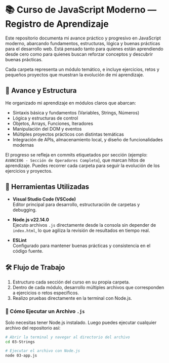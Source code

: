 # 📚 Curso de JavaScript Moderno — Registro de Aprendizaje

Este repositorio documenta mi avance práctico y progresivo en JavaScript moderno, abarcando fundamentos, estructuras, lógica y buenas prácticas para el desarrollo web. Está pensado tanto para quienes están aprendiendo desde cero como para quienes buscan reforzar conceptos y descubrir buenas prácticas.

Cada carpeta representa un módulo temático, e incluye ejercicios, retos y pequeños proyectos que muestran la evolución de mi aprendizaje.

## 🚀 Avance y Estructura

He organizado mi aprendizaje en módulos claros que abarcan:

- Sintaxis básica y fundamentos (Variables, Strings, Números)
- Lógica y estructuras de control
- Objetos, Arrays, Funciones, Iteradores
- Manipulación del DOM y eventos
- Múltiples proyectos prácticos con distintas temáticas
- Integración de APIs, almacenamiento local, y diseño de funcionalidades modernas

El progreso se refleja en commits etiquetados por sección (ejemplo: `AVANCE06 - Sección de Operadores Completo`), que marcan hitos de aprendizaje.
Puedes recorrer cada carpeta para seguir la evolución de los ejercicios y proyectos.

## 🧠 Herramientas Utilizadas

- **Visual Studio Code (VSCode)**  
  Editor principal para desarrollo, estructuración de carpetas y debugging.

- **Node.js v22.14.0**  
  Ejecuto archivos `.js` directamente desde la consola sin depender de `index.html`, lo que agiliza la revisión de resultados en tiempo real.

- **ESLint**  
  Configurado para mantener buenas prácticas y consistencia en el código fuente.

## 🛠️ Flujo de Trabajo

1. Estructuro cada sección del curso en su propia carpeta.
2. Dentro de cada módulo, desarrollo múltiples archivos que corresponden a ejercicios o retos específicos.
3. Realizo pruebas directamente en la terminal con Node.js.

### 🔧 Cómo Ejecutar un Archivo `.js`

Solo necesitas tener Node.js instalado. Luego puedes ejecutar cualquier archivo del repositorio así:

```bash
# Abrir la terminal y navegar al directorio del archivo
cd 03-Strings

# Ejecutar el archivo con Node.js
node 03-app.js
